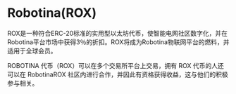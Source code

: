 # 

# Robotina(ROX)

ROX是一种符合ERC-20标准的实用型以太坊代币，使智能电网社区数字化，并在Robotina平台市场中获得3％的折扣。ROX将成为Robotina物联网平台的燃料，并适用于全球会员。

ROBOTINA 代币（ROX）可以在多个交易所平台上交易，拥有 ROX 代币的人还可以在 RobotinaROX 社区内进行合作，并因此有资格获得收益，这与他们的积极参与相关。

